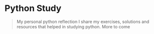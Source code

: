 # Python Study 
> My personal python reflection 
I share my exercises, solutions and resources that helped in studying python. 
More to come 
